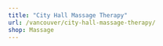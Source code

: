 ```yaml
---
title: "City Hall Massage Therapy"
url: /vancouver/city-hall-massage-therapy/
shop: Massage
---
```

